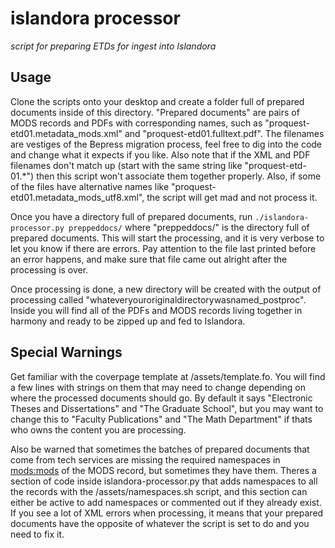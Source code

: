 # islandora processor
*script for preparing ETDs for ingest into Islandora*

## Usage
Clone the scripts onto your desktop and create a folder full of prepared documents
inside of this directory. "Prepared documents" are pairs of MODS records and PDFs
with corresponding names, such as "proquest-etd01.metadata_mods.xml" and "proquest-etd01.fulltext.pdf".
The filenames are vestiges of the Bepress migration process, feel free to dig into
the code and change what it expects if you like. Also note that if the XML and PDF
filenames don't match up (start with the same string like "proquest-etd-01.*") then
this script won't associate them together properly. Also, if some of the files have
alternative names like "proquest-etd01.metadata_mods_utf8.xml", the script will
get mad and not process it.

Once you have a directory full of prepared documents, run `./islandora-processor.py preppeddocs/`
where "preppeddocs/" is the directory full of prepared documents. This will start the processing,
and it is very verbose to let you know if there are errors. Pay attention to the file last printed
before an error happens, and make sure that file came out alright after the processing is over.

Once processing is done, a new directory will be created with the output of processing called
"whateveryouroriginaldirectorywasnamed_postproc". Inside you will find all of the PDFs and MODS
records living together in harmony and ready to be zipped up and fed to Islandora.

## Special Warnings
Get familiar with the coverpage template at /assets/template.fo. You will find
a few lines with strings on them that may need to change depending on where the processed
documents should go. By default it says "Electronic Theses and Dissertations" and
"The Graduate School", but you may want to change this to "Faculty Publications" and
"The Math Department" if thats who owns the content you are processing.

Also be warned that sometimes the batches of prepared documents that come from tech 
services are missing the required namespaces in <mods:mods> of the MODS record, but
sometimes they have them. Theres a section of code inside islandora-processor.py that
adds namespaces to all the records with the /assets/namespaces.sh script, and this section
can either be active to add namespaces or commented out if they already exist. If you
see a lot of XML errors when processing, it means that your prepared documents have
the opposite of whatever the script is set to do and you need to fix it.
